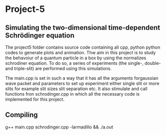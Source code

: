 # Project-5

## Simulating the two-dimensional time-dependent Schrödinger equation

The project5 folder contains source code containing all cpp, python python codes to generate plots and animation. Thw aim in this project is to study the behavoiur of a quantum particle in a box by using the normalizes schrodiner equation. To do so, a series of experiments (the single-, double- and triple-slit) are performed using this simulations. 

The main.cpp is set in such a way that it has all the arguments forgaussian wave packet and parameters to set up experiment either single slit or more slits for example slit sizes slit separation etc. It also stimulate and call functions fron schrodinger.cpp in which  all the necessary code is implemented for this project.

## Compiling 
g++ main.cpp schrodinger.cpp -larmadillo && ./a.out
